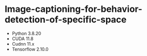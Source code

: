 # Image-captioning-for-behavior-detection-of-specific-space
- Python 3.8.20
- CUDA 11.8
- Cudnn 11.x
- Tensorflow 2.10.0
